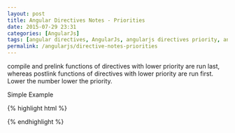 ```yaml
---
layout: post
title: Angular Directives Notes - Priorities
date: 2015-07-29 23:31
categories: [AngularJs]
tags: [angular directives, AngularJs, angularjs directives priority, angularjs priority, compile, directive priorities, directives priority execution, prelink postlink execution based on priority]
permalink: /angularjs/directive-notes-priorities
---
```

compile and prelink functions of directives with lower priority are run last, whereas postlink functions of directives with lower priority are run first. Lower the number lower the priority.

Simple Example

{% highlight html %}
<!DOCTYPE html>
<html>
<head lang="en">
    <meta charset="UTF-8">
    <title></title>
    <script src="lib/angular.js"></script>
    <script src="js/directives_u.js"></script>
    <script>
        angular.module('u_directives').directive('bbDir1', function(){
            return{
                priority:02,
                compile:function(){
                    console.log('compile-dir1');
                    return {
                        pre:function(){
                            console.log('pre-dir1');
                        },
                        post:function(){
                            console.log('post-dir1');
                        }
                    }
                }
            }}).directive('bbDir2', function(){
            return{
                priority:01,
                compile:function(){
                    console.log('compile-dir2');
                    return {
                        pre:function(){
                            console.log('pre-dir2');
                        },
                        post:function(){
                            console.log('post-dir2');
                        }
                    }
                }
            }})
    </script>
</head>
<body ng-app="u_directives">
    <div bb-dir1 bb-dir2></div>
</body>
</html>
{% endhighlight %}
